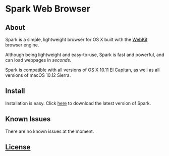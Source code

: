 # Spark Web Browser

## About
Spark is a simple, lightweight browser for OS X built with the [WebKit](https://webkit.org) browser engine.

Although being lightweight and easy-to-use, Spark is fast and powerful, and can load webpages in *seconds*.

Spark is compatible with all versions of OS X 10.11 El Capitan, as well as all versions of macOS 10.12 Sierra.

## Install
Installation is easy. Click [here](https://github.com/insleep/spark-web-browser/releases/) to download the latest version of Spark.

## Known Issues
There are no known issues at the moment.

## [License](https://github.com/insleep/spark-web-browser/blob/master/LICENSE)